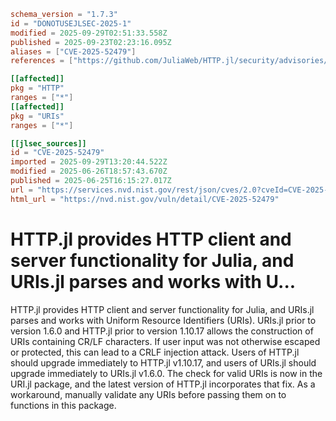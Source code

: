 ```toml
schema_version = "1.7.3"
id = "DONOTUSEJLSEC-2025-1"
modified = 2025-09-29T02:51:33.558Z
published = 2025-09-23T02:23:16.095Z
aliases = ["CVE-2025-52479"]
references = ["https://github.com/JuliaWeb/HTTP.jl/security/advisories/GHSA-4g68-4pxg-mw93", "https://github.com/JuliaWeb/URIs.jl/pull/66"]

[[affected]]
pkg = "HTTP"
ranges = ["*"]
[[affected]]
pkg = "URIs"
ranges = ["*"]

[[jlsec_sources]]
id = "CVE-2025-52479"
imported = 2025-09-29T13:20:44.522Z
modified = 2025-06-26T18:57:43.670Z
published = 2025-06-25T16:15:27.017Z
url = "https://services.nvd.nist.gov/rest/json/cves/2.0?cveId=CVE-2025-52479"
html_url = "https://nvd.nist.gov/vuln/detail/CVE-2025-52479"
```

# HTTP.jl provides HTTP client and server functionality for Julia, and URIs.jl parses and works with U...

HTTP.jl provides HTTP client and server functionality for Julia, and URIs.jl parses and works with Uniform Resource Identifiers (URIs). URIs.jl prior to version 1.6.0 and HTTP.jl prior to version 1.10.17 allows the construction of URIs containing CR/LF characters. If user input was not otherwise escaped or protected, this can lead to a CRLF injection attack. Users of HTTP.jl should upgrade immediately to HTTP.jl v1.10.17, and users of URIs.jl should upgrade immediately to URIs.jl v1.6.0. The check for valid URIs is now in the URI.jl package, and the latest version of HTTP.jl incorporates that fix. As a workaround, manually validate any URIs before passing them on to functions in this package.


